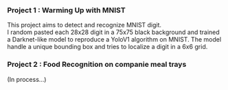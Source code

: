 ### Project 1 : Warming Up with MNIST
This project aims to detect and recognize MNIST digit.\
I random pasted each 28x28 digit in a 75x75 black background and trained a Darknet-like model to reproduce a YoloV1 algorithm on MNIST. The model handle a unique bounding box and tries to localize a digit in a 6x6 grid.

### Project 2 : Food Recognition on companie meal trays
(In process...)
